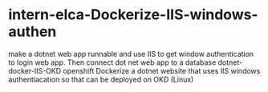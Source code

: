 # intern-elca-Dockerize-IIS-windows-authen
make a dotnet web app runnable and use IIS to get window authentication to login web app. Then connect dot net web app to a database 
dotnet-docker-IIS-OKD openshift
Dockerize a dotnet website that uses IIS windows authentiacation so that can be deployed on OKD (Linux)
